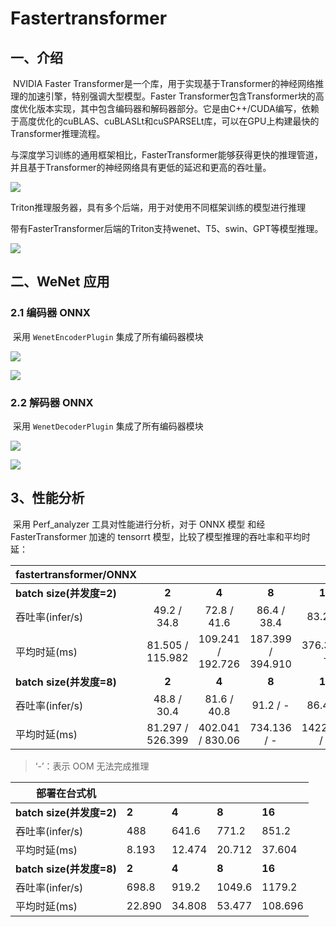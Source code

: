 # Fastertransformer

## 一、介绍

​	NVIDIA Faster Transformer是一个库，用于实现基于Transformer的神经网络推理的加速引擎，特别强调大型模型。Faster Transformer包含Transformer块的高度优化版本实现，其中包含编码器和解码器部分。它是由C++/CUDA编写，依赖于高度优化的cuBLAS、cuBLASLt和cuSPARSELt库，可以在GPU上构建最快的Transformer推理流程。

​	与深度学习训练的通用框架相比，FasterTransformer能够获得更快的推理管道，并且基于Transformer的神经网络具有更低的延迟和更高的吞吐量。

![](../../figs.assets/image-20230216211152721.png)

Triton推理服务器，具有多个后端，用于对使用不同框架训练的模型进行推理

​	带有FasterTransformer后端的Triton支持wenet、T5、swin、GPT等模型推理。

![](../../figs.assets/b4f5ffc8770141538ca906ff29f19cbb.png)

## 二、WeNet 应用

### 2.1 编码器 ONNX

​	采用 `WenetEncoderPlugin` 集成了所有编码器模块

![](../../figs.assets/image-20230216212346060.png)

![](../../figs.assets/image-20230216212400383.png)

### 2.2 解码器 ONNX

​	采用 `WenetDecoderPlugin` 集成了所有编码器模块

![](../../figs.assets/image-20230216212550501.png)

![](../../figs.assets/image-20230216212607069.png)

## 3、性能分析

​	采用 Perf_analyzer 工具对性能进行分析，对于 ONNX 模型 和经 FasterTransformer 加速的 tensorrt 模型，比较了模型推理的吞吐率和平均时延：

| fastertransformer/ONNX   |                  |                   |                   |              |
| :----------------------- | :--------------: | :---------------: | :---------------: | :----------: |
| **batch size(并发度=2)** |      **2**       |       **4**       |       **8**       |    **16**    |
| 吞吐率(infer/s)          |   49.2 / 34.8    |    72.8 / 41.6    |    86.4 / 38.4    |   83.2 / -   |
| 平均时延(ms)             | 81.505 / 115.982 | 109.241 / 192.726 | 187.399 / 394.910 | 376.351 / -  |
| **batch size(并发度=8)** |      **2**       |       **4**       |       **8**       |    **16**    |
| 吞吐率(infer/s)          |   48.8 / 30.4    |    81.6 / 40.8    |     91.2 / -      |   86.4 / -   |
| 平均时延(ms)             | 81.297 / 526.399 | 402.041 / 830.06  |    734.136 / -    | 1422.577 / - |

> ‘-’：表示 OOM 无法完成推理





| 部署在台式机             |        |        |        |         |
| ------------------------ | ------ | ------ | ------ | ------- |
| **batch size(并发度=2)** | **2**  | **4**  | **8**  | **16**  |
| 吞吐率(infer/s)          | 488    | 641.6  | 771.2  | 851.2   |
| 平均时延(ms)             | 8.193  | 12.474 | 20.712 | 37.604  |
| **batch size(并发度=8)** | **2**  | **4**  | **8**  | **16**  |
| 吞吐率(infer/s)          | 698.8  | 919.2  | 1049.6 | 1179.2  |
| 平均时延(ms)             | 22.890 | 34.808 | 53.477 | 108.696 |

